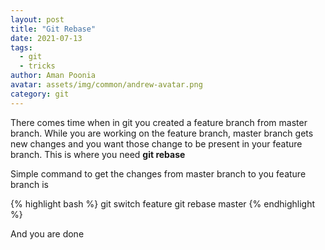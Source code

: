 ```yaml
---
layout: post
title: "Git Rebase"
date: 2021-07-13
tags:
  - git
  - tricks
author: Aman Poonia
avatar: assets/img/common/andrew-avatar.png
category: git
---
```


There comes time when in git you created a feature branch from master branch. While you are working on the feature branch, master branch gets new changes and you want those change to be present in your feature branch. This is where you need **git rebase**  

Simple command to get the changes from master branch to you feature branch is  

{% highlight bash %}
git switch feature
git rebase master
{% endhighlight %}

And you are done
